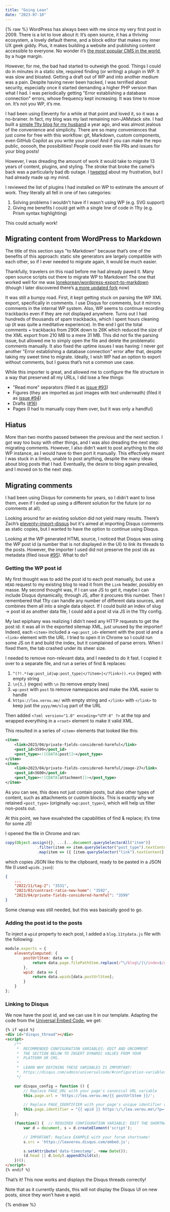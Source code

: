 ```yaml
---
title: "Going Lean"
date: "2023-07-10"
---
```

{% raw %}
WordPress has always been with me since my very first post in 2009.
There is a lot to love about it: It’s open source, it has a thriving ecosystem, a lovely default theme, and a block editor that makes my inner UX geek giddy.
Plus, it makes building a website and publishing content accessible to everyone.
No wonder it’s [the most popular CMS in the world](https://almanac.httparchive.org/en/2022/cms#most-popular-cmss), by a huge margin.

However, for me, the bad had started to outweigh the good.
Things I could do in minutes in a static site, required finding (or writing) a plugin in WP.
It was slow and bloated.
Getting a draft out of WP and into another medium was a pain.
Despite having never been hacked, I was terrified about security, especially once it started demanding a higher PHP version than what I had.
I was periodically getting "Error establishing a database connection" errors, whose frequency kept increasing.
It was time to move on.
It’s not you WP, it’s me.

I had been using Eleventy for a while at that point and loved it, so it was a no-brainer.
In fact, my blog was my last remaining non-JAMstack site.
I had built a [simple 11ty blog for my husband](https://svgees.us/blog/) a year ago, and was almost jealous of the convenience and simplicity.
There are so many conveniences that just come for free with this workflow: git, Markdown, custom components, even GitHub Copilot as you write your prose!
And if you can make the repo public, oooooh, the possibilities! People could even file PRs and issues for your blog posts!

However, I was dreading the amount of work it would take to migrate 13 years of content, plugins, and styling.
The stroke that broke the camel’s back was a particularly bad db outage.
I [tweeted](https://twitter.com/LeaVerou/status/1652166572335587329) about my frustration, but I had already made up my mind.

I reviewed the list of plugins I had installed on WP to estimate the amount of work.
They literally all fell in one of two categories:
1. Solving problems I wouldn't have if I wasn't using WP (e.g. SVG support)
2. Giving me benefits I could get with a single line of code in 11ty (e.g. Prism syntax highlighting)

This could actually work!

## Migrating content from WordPress to Markdown

The title of this section says "to Markdown" because that’s one of the benefits of this approach:
static site generators are largely compatible with each other, so if I ever needed to migrate again, it would be much easier.

Thankfully, travelers on this road before me had already paved it.
Many open source scripts out there to migrate WP to Markdown!
The one that worked well for me was [lonekorean/wordpress-export-to-markdown](https://github.com/lonekorean/wordpress-export-to-markdown)
(though I later discovered there’s [a more updated fork](https://github.com/flowershow/wordpress-to-markdown) now)

It was still a bumpy road. First, it kept getting stuck on parsing the WP XML export, specifically in comments.
I use Disqus for comments, but it mirrors comments in the internal WP system.
Also, WP seems to continue recording trackbacks even if they are not displayed anywhere.
Turns out I had hundreds of thousands of spam trackbacks, which I spent hours cleaning up (it was quite a meditative experience).
In the end I got the total comments + trackbacks from 290K down to 26K which reduced the size of the XML export from 210 MB to a mere 31 MB.
This did not fix the parsing issue, but allowed me to simply open the file and delete the problematic comments manually.
It also fixed the uptime issues I was having: I never got another "Error establishing a database connection" error after that, despite taking my sweet time to migrate.
Ideally, I wish WP had an option to export without comments, but I guess that’s not a common use case.

While this importer is great, and allowed me to configure the file structure in a way that preserved all my URLs, I did lose a few things:

- "Read more" separators (filed it as [issue #93](https://github.com/lonekorean/wordpress-export-to-markdown/issues/93))
- Figures (they are imported as just images with text underneath) (filed it as [issue #94](https://github.com/lonekorean/wordpress-export-to-markdown/issues/94))
- Drafts ([#16](https://github.com/lonekorean/wordpress-export-to-markdown/issues/16))
- Pages (I had to manually copy them over, but it was only a handful)

## Hiatus

More than two months passed between the previous and the next section.
I got way too busy with other things, and I was also dreading the next step: migrating comments.
However, I also didn’t want to post anything to the old WP instance, as I would have to then port it manually.
This effectively meant I was stuck in a limbo, unable to post anything, despite the many ideas about blog posts that I had.
Eventually, the desire to blog again prevailed, and I moved on to the next step.

## Migrating comments

I had been using Disqus for comments for years, so I didn’t want to lose them, even if I ended up using a different solution for the future (or no comments at all).

Looking around for an existing solution did not yield many results.
There’s Zach’s [eleventy-import-disqus](https://github.com/11ty/eleventy-import-disqus) but it's aimed at importing Disqus comments as static copies,
but I wanted to have the option to continue using Disqus.

Looking at the WP generated HTML source, I noticed that Disqus was using the WP post id (a number that is not displayed in the UI) to link its threads to the posts.
However, the importer I used did not preserve the post ids as metadata (filed issue [#95](https://github.com/lonekorean/wordpress-export-to-markdown/issues/95)).
What to do?

### Getting the WP post id

My first thought was to add the post id to each post manually, but use a `HEAD` request to my existing blog to read it from the `Link` header, possibly en masse.
My second thought was, if I can use JS to get it, maybe I can include Disqus dynamically, through JS, after it procures this number.
Then I remembered that 11ty can handle any number of different data sources, and combines them all into a single data object.
If I could build an index of slug → post id as another data file, I could add a post id via JS in the 11ty config.

My last epiphany was realizing I didn’t need any HTTP requests to get the post id: it was all in the exported sitemap XML, just unused by the importer!
Indeed, each `<item>` included a `<wp:post_id>` element with the post id and a `<link>` element with the URL.
I tried to open it in Chrome so I could run some JS on it and build the index, but it complained of parse errors.
When I fixed them, the tab crashed under its sheer size.

I needed to remove non-relevant data, and I needed to do it fast.
I copied it over to a separate file, and run a series of find & replaces:

1. `^(?!.*(wp:post_id|wp:post_type|</?item>|</?link>)).+\n` (regex) with empty string
2. `\n{3,}` (regex) with `\n` (to remove empty lines)
3. `wp:post` with `post` to remove namespaces and make the XML easier to handle
4. `https://lea.verou.me/` with empty string and `</link>` with `</link>` to keep just the `yyyy/mm/slug` part of the URL

Then added `<?xml version="1.0" encoding="UTF-8" ?>` at the top and wrapped everything in a `<root>` element to make it valid XML.

This resulted in a series of `<item>` elements that looked like this:

```xml
<item>
	<link>2023/04/private-fields-considered-harmful</link>
	<post_id>3599</post_id>
	<post_type><![CDATA[post]]></post_type>
</item>
<item>
	<link>2023/04/private-fields-considered-harmful/image-27</link>
	<post_id>3600</post_id>
	<post_type><![CDATA[attachment]]></post_type>
</item>
```

As you can see, this does not just contain posts, but also other types of content, such as attachments or custom blocks.
This is exactly why we retained `<post_type>` (originally `<wp:post_type>`), which will help us filter non-posts out.

At this point, we have exuahsted the capabilities of find & replace; it’s time for some JS!

I opened the file in Chrome and ran:

```js
copy(Object.assign({}, ...[...document.querySelectorAll("item")]
			  .filter(item => item.querySelector("post_type").textContent === "post")
			  .map(item => ({ [item.querySelector("link").textContent]: item.querySelector("post_id").textContent } ))));
```

which copies JSON like this to the clipboard, ready to be pasted in a JSON file (I used `wpids.json`):

```json
{
	...
	"2022/11/tag-2": "3531",
	"2023/03/contrast-ratio-new-home": "3592",
	"2023/04/private-fields-considered-harmful": "3599"
}
```

Some cleanup was still needed, but this was basically good to go.

### Adding the post id to the posts

To inject a `wpid` property to each post, I added a `blog.11tydata.js` file with the following:

```js
module.exports = {
	eleventyComputed: {
		postUrlStem: data => {
			return data.page.filePathStem.replace(/^\/blog\/|\/index$/g, "");
		},
		wpid: data => {
			return data.wpids[data.postUrlStem];
		}
	}
};
```

### Linking to Disqus

We now have the post id, and we can use it in our template.
Adapting the code from the [Universal Embed Code](https://help.disqus.com/en/articles/1717112-universal-embed-code), we get:

```html
{% if wpid %}
<div id="disqus_thread"></div>
<script>
    /**
     *  RECOMMENDED CONFIGURATION VARIABLES: EDIT AND UNCOMMENT
     *  THE SECTION BELOW TO INSERT DYNAMIC VALUES FROM YOUR
     *  PLATFORM OR CMS.
     *
     *  LEARN WHY DEFINING THESE VARIABLES IS IMPORTANT:
     *  https://disqus.com/admin/universalcode/#configuration-variables
     */

    var disqus_config = function () {
        // Replace PAGE_URL with your page's canonical URL variable
        this.page.url = 'https://lea.verou.me/{{ postUrlStem }}/';

        // Replace PAGE_IDENTIFIER with your page's unique identifier variable
        this.page.identifier = "{{ wpid }} https:\/\/lea.verou.me\/?p={{ wpid }}";
    };

    (function() {  // REQUIRED CONFIGURATION VARIABLE: EDIT THE SHORTNAME BELOW
        var d = document, s = d.createElement('script');

        // IMPORTANT: Replace EXAMPLE with your forum shortname!
        s.src = 'https://leaverou.disqus.com/embed.js';

        s.setAttribute('data-timestamp', +new Date());
        (d.head || d.body).appendChild(s);
    })();
</script>
{% endif %}
```

That’s it! This now works and displays the Disqus threads correctly!

Note that as it currently stands, this will not display the Disqus UI on new posts, since they won’t have a wpid.



{% endraw %}